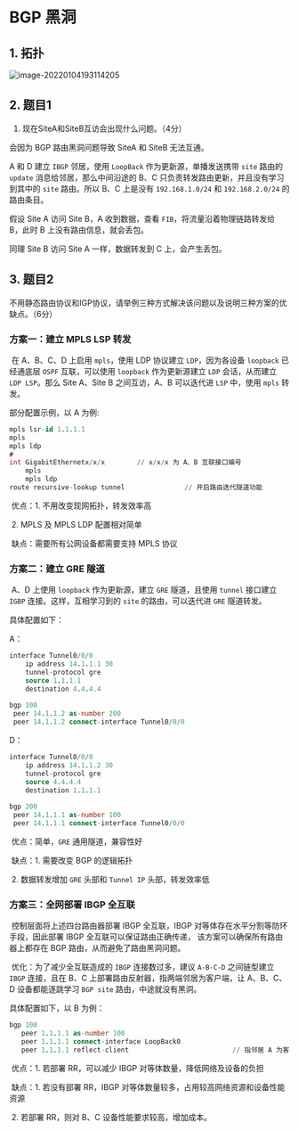 # BGP 黑洞

## 1. 拓扑

![image-20220104193114205](https://s2.loli.net/2022/01/04/H5jv9U4lSgea6nq.png)

## 2. 题目1

1. 现在SiteA和SiteB互访会出现什么问题。（4分）

会因为 BGP 路由黑洞问题导致 SiteA 和 SiteB 无法互通。

A 和 D 建立 `IBGP` 邻居，使用 `LoopBack` 作为更新源，单播发送携带 `site` 路由的 `update` 消息给邻居，那么中间沿途的 B、C 只负责转发路由更新，并且没有学习到其中的 `site` 路由。所以 B、C 上是没有 `192.168.1.0/24` 和 `192.168.2.0/24` 的路由条目。

假设 Site A 访问 Site B，A 收到数据，查看 `FIB`，将流量沿着物理链路转发给 B，此时 B 上没有路由信息，就会丢包。

同理 Site B 访问 Site A 一样，数据转发到 C 上，会产生丢包。

## 3. 题目2

不用静态路由协议和IGP协议，请举例三种方式解决该问题以及说明三种方案的优缺点。（6分）

### 方案一：建立 MPLS LSP 转发

​	在 A、B、C、D 上启用 `mpls`，使用 LDP 协议建立 `LDP`，因为各设备 `loopback` 已经通底层 `OSPF` 互联，可以使用 `loopback` 作为更新源建立 `LDP` 会话，从而建立 `LDP LSP`。那么 Site A、Site B 之间互访，A、B 可以迭代进 `LSP` 中，使用 `mpls` 转发。

部分配置示例，以 A 为例:

```sql
mpls lsr-id 1.1.1.1
mpls
mpls ldp
#
int GigabitEthernetx/x/x		// x/x/x 为 A、B 互联接口编号
	mpls
	mpls ldp
route recursive-lookup tunnel				// 开启路由迭代隧道功能
```

​	优点：1. 不用改变现网拓扑，转发效率高

​                2. MPLS 及 MPLS LDP 配置相对简单

​	缺点：需要所有公网设备都需要支持 MPLS 协议

### 方案二：建立 GRE 隧道

​	A、D 上使用 `loopback` 作为更新源，建立 `GRE` 隧道，且使用 `tunnel` 接口建立  `IGBP` 连接。这样，互相学习到的 `site` 的路由，可以迭代进 `GRE` 隧道转发。

具体配置如下：

A：

```sql
interface Tunnel0/0/0
	ip address 14.1.1.1 30
	tunnel-protocol gre
	source 1.1.1.1
	destination 4.4.4.4
	
bgp 100
 peer 14.1.1.2 as-number 200
 peer 14.1.1.2 connect-interface Tunnel0/0/0
```

D：

```sql
interface Tunnel0/0/0
	ip address 14.1.1.2 30
	tunnel-protocol gre
	source 4.4.4.4
	destination 1.1.1.1
	
bgp 200
 peer 14.1.1.1 as-number 100
 peer 14.1.1.1 connect-interface Tunnel0/0/0
```

​	优点：简单，`GRE` 通用隧道，兼容性好

​	缺点：1. 需要改变 BGP 的逻辑拓扑

​				2. 数据转发增加 `GRE` 头部和 `Tunnel IP` 头部，转发效率低

### 方案三：全网部署 IBGP 全互联

​    控制层面将上述四台路由器部署 IBGP 全互联，IBGP 对等体存在水平分割等防环手段，因此部署 IBGP 全互联可以保证路由正确传递， 该方案可以确保所有路由器上都存在 BGP 路由，从而避免了路由黑洞问题。

​	优化：为了减少全互联造成的 `IBGP` 连接数过多，建议 `A-B-C-D` 之间链型建立 `IBGP` 连接，且在 B、C 上部署路由反射器，指两端邻居为客户端，让 A、B、C、D 设备都能逐跳学习 `BGP site` 路由，中途就没有黑洞。

具体配置如下，以 B 为例：

```sql
bgp 100
   peer 1.1.1.1 as-number 100
   peer 1.1.1.1 connect-interface LoopBack0
   peer 1.1.1.1 reflect-client							// 指邻居 A 为客户端
```

​	优点：1. 若部署 RR，可以减少 IBGP 对等体数量，降低网络及设备的负担

​	缺点：1. 若没有部署 RR，IBGP 对等体数量较多，占用较高网络资源和设备性能资源 

​                2. 若部署 RR，则对 B、C 设备性能要求较高，增加成本。

